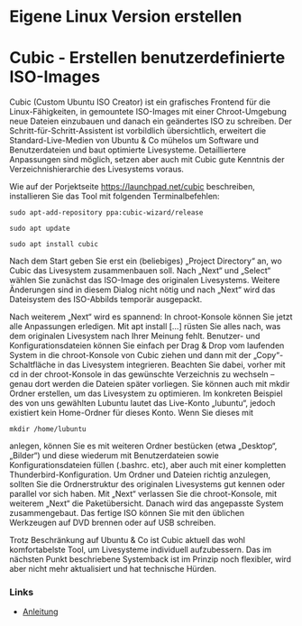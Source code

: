 # Eigene Linux Version erstellen

# Cubic - Erstellen benutzerdefinierte ISO-Images

Cubic (Custom Ubuntu ISO Creator) ist ein grafisches Frontend für die Linux-Fähigkeiten, in gemountete ISO-Images mit einer Chroot-Umgebung neue Dateien einzubauen und danach ein geändertes ISO zu schreiben. Der Schritt-für-Schritt-Assistent ist vorbildlich übersichtlich, erweitert die Standard-Live-Medien von Ubuntu & Co mühelos um Software und Benutzerdateien und baut optimierte Livesysteme. Detailliertere Anpassungen sind möglich, setzen aber auch mit Cubic gute Kenntnis der Verzeichnishierarchie des Livesystems voraus.

Wie auf der Porjektseite https://launchpad.net/cubic beschreiben, installieren Sie das Tool mit folgenden Terminalbefehlen:
```
sudo apt-add-repository ppa:cubic-wizard/release
```

```
sudo apt update
```

```
sudo apt install cubic
```
Nach dem Start geben Sie erst ein (beliebiges) „Project Directory“ an, wo Cubic das Livesystem zusammenbauen soll. Nach „Next“ und „Select“ wählen Sie zunächst das ISO-Image des originalen Livesystems. Weitere Änderungen sind in diesem Dialog nicht nötig und nach „Next“ wird das Dateisystem des ISO-Abbilds temporär ausgepackt.

Nach weiterem „Next“ wird es spannend: In chroot-Konsole können Sie jetzt alle Anpassungen erledigen. Mit apt install […] rüsten Sie alles nach, was dem originalen Livesystem nach Ihrer Meinung fehlt. Benutzer- und Konfigurationsdateien können Sie einfach per Drag & Drop vom laufenden System in die chroot-Konsole von Cubic ziehen und dann mit der „Copy“-Schaltfläche in das Livesystem integrieren. Beachten Sie dabei, vorher mit cd in der chroot-Konsole in das gewünschte Verzeichnis zu wechseln – genau dort werden die Dateien später vorliegen. Sie können auch mit mkdir Ordner erstellen, um das Livesystem zu optimieren. Im konkreten Beispiel des von uns gewählten Lubuntu lautet das Live-Konto „lubuntu“, jedoch existiert kein Home-Ordner für dieses Konto. Wenn Sie dieses mit
```
mkdir /home/lubuntu
```
anlegen, können Sie es mit weiteren Ordner bestücken (etwa „Desktop“, „Bilder“) und diese wiederum mit Benutzerdateien sowie Konfigurationsdateien füllen (.bashrc. etc), aber auch mit einer kompletten Thunderbird-Konfiguration. Um Ordner und Dateien richtig anzulegen, sollten Sie die Ordnerstruktur des originalen Livesystems gut kennen oder parallel vor sich haben. Mit „Next“ verlassen Sie die chroot-Konsole, mit weiterem „Next“ die Paketübersicht. Danach wird das angepasste System zusammengebaut. Das fertige ISO können Sie mit den üblichen Werkzeugen auf DVD brennen oder auf USB schreiben.

Trotz Beschränkung auf Ubuntu & Co ist Cubic aktuell das wohl komfortabelste Tool, um Livesysteme individuell aufzubessern. Das im nächsten Punkt beschriebene Systemback ist im Prinzip noch flexibler, wird aber nicht mehr aktualisiert und hat technische Hürden.

### Links
+ [Anleitung](https://apfelböck.de/cubic-ubuntu-live/)
